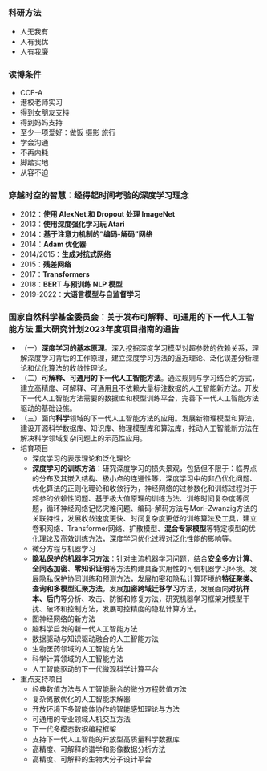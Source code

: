 ### 科研方法

- 人无我有
- 人有我优
- 人有我廉



### 读博条件

- CCF-A
- 港校老师实习
- 得到女朋友支持
- 得到妈妈支持
- 至少一项爱好：做饭 摄影 旅行
- 学会沟通
- 不再内耗
- 脚踏实地
- 从容不迫



### 穿越时空的智慧：经得起时间考验的深度学习理念

- 2012：**使用 AlexNet 和 Dropout 处理 ImageNet**
- 2013：**使用深度强化学习玩 Atari**
- 2014：**基于注意力机制的“编码-解码”网络**
- 2014：**Adam 优化器**
- 2014/2015：**生成对抗式网络**
- 2015：**残差网络**
- 2017：**Transformers**
- 2018：**BERT 与预训练 NLP 模型**
- 2019-2022：**大语言模型与自监督学习**



### 国家自然科学基金委员会：关于发布可解释、可通用的下一代人工智能方法 重大研究计划2023年度项目指南的通告

- （一）**深度学习的基本原理**。深入挖掘深度学习模型对超参数的依赖关系，理解深度学习背后的工作原理，建立深度学习方法的逼近理论、泛化误差分析理论和优化算法的收敛性理论。
- （二）**可解释、可通用的下一代人工智能方法**。通过规则与学习结合的方式，建立高精度、可解释、可通用且不依赖大量标注数据的人工智能新方法。开发下一代人工智能方法需要的数据库和模型训练平台，完善下一代人工智能方法驱动的基础设施。
- （三）面向**科学**领域的下一代人工智能方法的应用。发展新物理模型和算法，建设开源科学数据库、知识库、物理模型库和算法库，推动人工智能新方法在解决科学领域复杂问题上的示范性应用。
- 培育项目
  - 深度学习的表示理论和泛化理论
  - **深度学习的训练方法**：研究深度学习的损失景观，包括但不限于：临界点的分布及其嵌入结构、极小点的连通性等，深度学习中的非凸优化问题、优化算法的正则化理论和收敛行为，神经网络的过参数化和训练过程对于超参的依赖性问题、基于极大值原理的训练方法、训练时间复杂度等问题，循环神经网络记忆灾难问题、编码-解码方法与Mori-Zwanzig方法的关联特性，发展收敛速度更快、时间复杂度更低的训练算法及工具，建立卷积网络、Transformer网络、扩散模型、**混合专家模型**等特定模型的优化理论及高效训练方法，深度学习优化过程对泛化性能的影响等。
  - 微分方程与机器学习
  - **隐私保护的机器学习方法**：针对主流机器学习问题，结合**安全多方计算**、**全同态加密**、**零知识证明**等方法构建具备实用性的可信机器学习环境。发展隐私保护协同训练和预测方法，发展加密和隐私计算环境的**特征聚类、查询和多模型汇聚方法**，发展**加密跨域迁移学习**方法，发展面向**对抗样本、后门**等分析、攻击、防御和修复方法，研究机器学习框架对模型干扰、破坏和控制方法，发展可控精度的隐私计算方法。
  - 图神经网络的新方法
  - 脑科学启发的新一代人工智能方法
  - 数据驱动与知识驱动融合的人工智能方法
  - 生物医药领域的人工智能方法
  - 科学计算领域的人工智能方法
  - 人工智能驱动的下一代微观科学计算平台
- 重点支持项目
  - 经典数值方法与人工智能融合的微分方程数值方法
  - 复杂离散优化的人工智能求解器
  - 开放环境下多智能体协作的智能感知理论与方法
  - 可通用的专业领域人机交互方法
  - 下一代多模态数据编程框架
  - 支持下一代人工智能的开放型高质量科学数据库
  - 高精度、可解释的谱学和影像数据分析方法
  - 高精度、可解释的生物大分子设计平台
